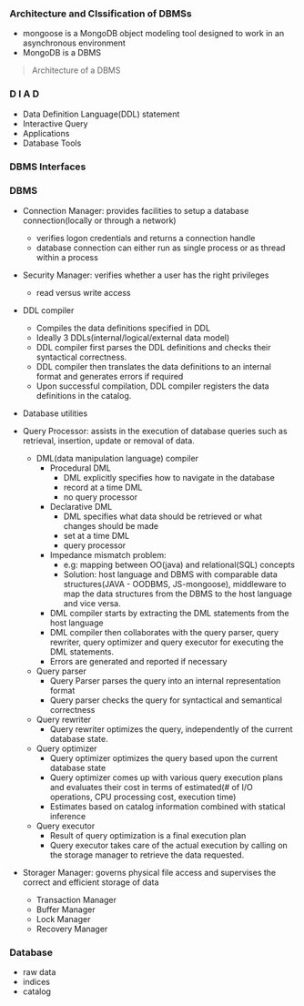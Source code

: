 ### Architecture and Clssification of DBMSs
* mongoose is a MongoDB object modeling tool designed to work in an asynchronous environment
* MongoDB is a DBMS
> Architecture of a DBMS

### D I A D
* Data Definition Language(DDL) statement 
* Interactive Query
* Applications
* Database Tools

### DBMS Interfaces

### DBMS
* Connection Manager: provides facilities to setup a database connection(locally or through a network)
  * verifies logon credentials and returns a connection handle
  * database connection can either run as single process or as thread within a process
* Security Manager: verifies whether a user has the right privileges
  * read versus write access
* DDL compiler
  * Compiles the data definitions specified in DDL
  * Ideally 3 DDLs(internal/logical/external data model)
  * DDL compiler first parses the DDL definitions and checks their syntactical correctness.
  * DDL compiler then translates the data definitions to an internal format and generates errors if required
  * Upon successful compilation, DDL compiler registers the data definitions in the catalog.
* Database utilities

* Query Processor: assists in the execution of database queries such as retrieval, insertion, update or removal of data.
  * DML(data manipulation language) compiler
    * Procedural DML
      * DML explicitly specifies how to navigate in the database
      * record at a time DML
      * no query processor
    * Declarative DML
      * DML specifies what data should be retrieved or what changes should be made
      * set at a time DML
      * query processor
    * Impedance mismatch problem: 
      * e.g: mapping between OO(java) and relational(SQL) concepts
      * Solution: host language and DBMS with comparable data structures(JAVA - OODBMS, JS-mongoose), middleware to map the data structures from the DBMS to the host language and vice versa.
    * DML compiler starts by extracting the DML statements from the host language
    * DML compiler then collaborates with the query parser, query rewriter, query optimizer and query executor for executing the DML statements.
    * Errors are generated and reported if necessary
  * Query parser
    * Query Parser parses the query into an internal representation format
    * Query parser checks the query for syntactical and semantical correctness
  * Query rewriter
    * Query rewriter optimizes the query, independently of the current database state.
  * Query optimizer
    * Query optimizer optimizes the query based upon the current database state
    * Query optimizer comes up with various query execution plans and evaluates their cost in terms of estimated(# of I/O operations, CPU processing cost, execution time)
    * Estimates based on catalog information combined with statical inference
  * Query executor
    * Result of query optimization is a final execution plan
    * Query executor takes care of the actual execution by calling on the storage manager to retrieve the data requested.
* Storager Manager: governs physical file access and supervises the correct and efficient storage of data
  * Transaction Manager
  * Buffer Manager
  * Lock Manager
  * Recovery Manager

### Database
* raw data
* indices
* catalog

